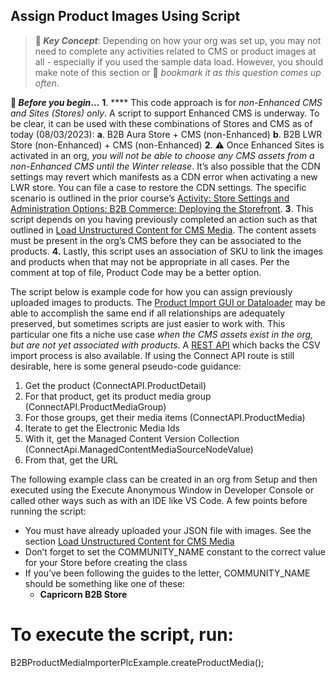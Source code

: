 ## Assign Product Images Using Script

>**🔑 _Key Concept_**: Depending on how your org was set up, you may not need to complete any activities related to CMS or product images at all - especially if you used the sample data load. However, you should make note of this section or 📑 _bookmark it as this question comes up often_.

**🛑 _Before you begin_...**
**1**. **** This code approach is for *non-Enhanced CMS and Sites (Stores) only*. A script to support Enhanced CMS is underway. To be clear, it can be used with these combinations of Stores and CMS as of today (08/03/2023):
   **a**. B2B Aura Store + CMS (non-Enhanced)
   **b**. B2B LWR Store (non-Enhanced) + CMS (non-Enhanced)
**2**. ⚠️ Once Enhanced Sites is activated in an org,  _you will not be able to choose any CMS assets from a non-Enhanced CMS until the Winter release_. It’s also possible that the CDN settings may revert which manifests as a CDN error when activating a new LWR store. You can file a case to restore the CDN settings. The specific scenario is outlined in the prior course’s [Activity: Store Settings and Administration Options: B2B Commerce: Deploying the Storefront](https://salesforce.quip.com/MzEAAVbEd9gI#QEBACA8G7j7).
**3**. This script depends on you having previously completed an action such as that outlined in [Load Unstructured Content for CMS Media](https://salesforce.quip.com/7IQzA6BiLA08#temp:C:UUU24f37614a2b84873bc2f8fa0e). The content assets must be present in the org’s CMS before they can be associated to the products.
**4.** Lastly, this script uses an association of SKU to link the images and products when that may not be appropriate in all cases. Per the comment at top of file, Product Code may be a better option.


The script below is example code for how you can assign previously uploaded images to products. The [Product Import GUI or Dataloader](https://help.salesforce.com/s/articleView?id=sf.comm_data_import.htm&type=5) may be able to accomplish the same end if all relationships are adequately preserved, but sometimes scripts are just easier to work with. This particular one fits a niche use case *when the CMS assets exist in the org, but are not yet associated with products*. A [REST API](https://developer.salesforce.com/docs/atlas.en-us.chatterapi.meta/chatterapi/connect_resources_commerce_import_product.htm) which backs the CSV import process is also available. If using the Connect API route is still desirable, here is some general pseudo-code guidance:
 
1. Get the product (ConnectAPI.ProductDetail)
2. For that product, get its product media group (ConnectAPI.ProductMediaGroup)
3. For those groups, get their media items (ConnectAPI.ProductMedia)
4. Iterate to get the Electronic Media Ids
5. With it, get the Managed Content Version Collection (ConnectApi.ManagedContentMediaSourceNodeValue)
6. From that, get the URL

The following example class can be created in an org from Setup and then executed using the Execute Anonymous Window in Developer Console or called other ways such as with an IDE like VS Code. A few points before running the script:

* You must have already uploaded your JSON file with images. See the section [Load Unstructured Content for CMS Media](https://salesforce.quip.com/7IQzA6BiLA08#temp:C:UUU24f37614a2b84873bc2f8fa0e)
* Don’t forget to set the COMMUNITY_NAME constant to the correct value for your Store before creating the class
* If you’ve been following the guides to the letter, COMMUNITY_NAME should be something like one of these:
    * **Capricorn B2B Store**
 
# To execute the script, run:
B2BProductMediaImporterPlcExample.createProductMedia();
